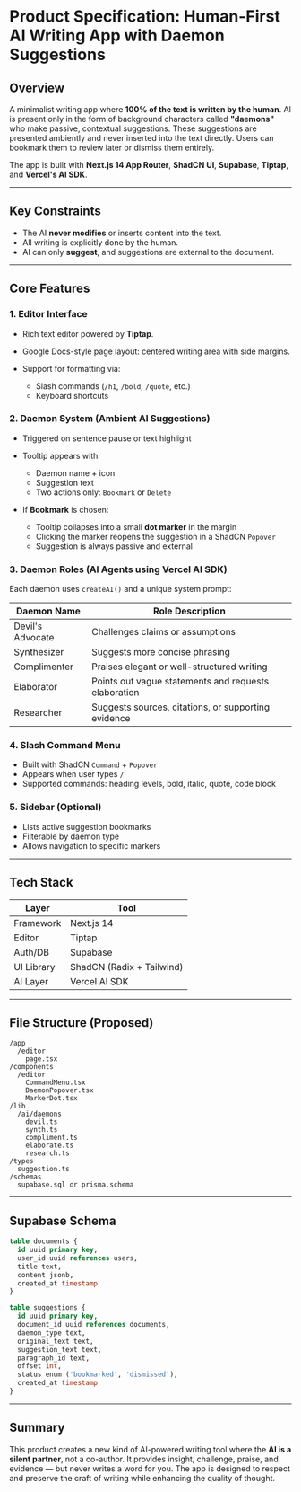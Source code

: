 # Product Specification: Human-First AI Writing App with Daemon Suggestions

## Overview

A minimalist writing app where **100% of the text is written by the human**. AI is present only in the form of background characters called **"daemons"** who make passive, contextual suggestions. These suggestions are presented ambiently and never inserted into the text directly. Users can bookmark them to review later or dismiss them entirely.

The app is built with **Next.js 14 App Router**, **ShadCN UI**, **Supabase**, **Tiptap**, and **Vercel's AI SDK**.

---

## Key Constraints

* The AI **never modifies** or inserts content into the text.
* All writing is explicitly done by the human.
* AI can only **suggest**, and suggestions are external to the document.

---

## Core Features

### 1. **Editor Interface**

* Rich text editor powered by **Tiptap**.
* Google Docs-style page layout: centered writing area with side margins.
* Support for formatting via:

  * Slash commands (`/h1`, `/bold`, `/quote`, etc.)
  * Keyboard shortcuts

### 2. **Daemon System (Ambient AI Suggestions)**

* Triggered on sentence pause or text highlight

* Tooltip appears with:

  * Daemon name + icon
  * Suggestion text
  * Two actions only: `Bookmark` or `Delete`

* If **Bookmark** is chosen:

  * Tooltip collapses into a small **dot marker** in the margin
  * Clicking the marker reopens the suggestion in a ShadCN `Popover`
  * Suggestion is always passive and external

### 3. **Daemon Roles** (AI Agents using Vercel AI SDK)

Each daemon uses `createAI()` and a unique system prompt:

| Daemon Name      | Role Description                                     |
| ---------------- | ---------------------------------------------------- |
| Devil's Advocate | Challenges claims or assumptions                     |
| Synthesizer      | Suggests more concise phrasing                       |
| Complimenter     | Praises elegant or well-structured writing           |
| Elaborator       | Points out vague statements and requests elaboration |
| Researcher       | Suggests sources, citations, or supporting evidence  |

### 4. **Slash Command Menu**

* Built with ShadCN `Command` + `Popover`
* Appears when user types `/`
* Supported commands: heading levels, bold, italic, quote, code block

### 5. **Sidebar (Optional)**

* Lists active suggestion bookmarks
* Filterable by daemon type
* Allows navigation to specific markers

---

## Tech Stack

| Layer      | Tool                      |
| ---------- | ------------------------- |
| Framework  | Next.js 14                |
| Editor     | Tiptap                    |
| Auth/DB    | Supabase                  |
| UI Library | ShadCN (Radix + Tailwind) |
| AI Layer   | Vercel AI SDK             |

---

## File Structure (Proposed)

```
/app
  /editor
    page.tsx
/components
  /editor
    CommandMenu.tsx
    DaemonPopover.tsx
    MarkerDot.tsx
/lib
  /ai/daemons
    devil.ts
    synth.ts
    compliment.ts
    elaborate.ts
    research.ts
/types
  suggestion.ts
/schemas
  supabase.sql or prisma.schema
```

---

## Supabase Schema

```sql
table documents {
  id uuid primary key,
  user_id uuid references users,
  title text,
  content jsonb,
  created_at timestamp
}

table suggestions {
  id uuid primary key,
  document_id uuid references documents,
  daemon_type text,
  original_text text,
  suggestion_text text,
  paragraph_id text,
  offset int,
  status enum ('bookmarked', 'dismissed'),
  created_at timestamp
}
```

---

## Summary

This product creates a new kind of AI-powered writing tool where the **AI is a silent partner**, not a co-author. It provides insight, challenge, praise, and evidence — but never writes a word for you. The app is designed to respect and preserve the craft of writing while enhancing the quality of thought.
